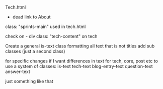 Tech.html
  - dead link to About   


  class: "sprints-main"
  used in tech.html 

  check on - div class: "tech-content" on tech

Create a general is-text class
formatting all text that is not titles
add sub classes (just a second class)

for specific changes if I want differences in text for tech, core, post etc
to use a system of classes:
is-text
tech-text
blog-entry-text
question-text
answer-text

just something like that 